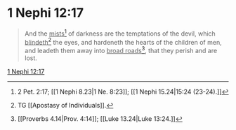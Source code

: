 # 1 Nephi 12:17

> And the <u>mists</u>[^a] of darkness are the temptations of the devil, which <u>blindeth</u>[^b] the eyes, and hardeneth the hearts of the children of men, and leadeth them away into <u>broad roads</u>[^c], that they perish and are lost.

[1 Nephi 12:17](https://www.churchofjesuschrist.org/study/scriptures/bofm/1-ne/12?lang=eng&id=p17#p17)


[^a]: 2 Pet. 2:17; [[1 Nephi 8.23|1 Ne. 8:23]]; [[1 Nephi 15.24|15:24 (23-24).]]
[^b]: TG [[Apostasy of Individuals]].
[^c]: [[Proverbs 4.14|Prov. 4:14]]; [[Luke 13.24|Luke 13:24.]]
